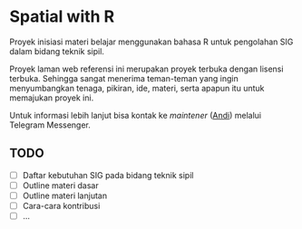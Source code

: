 # Spatial with R

Proyek inisiasi materi belajar menggunakan bahasa R untuk pengolahan SIG dalam bidang teknik sipil.

Proyek laman web referensi ini merupakan proyek terbuka dengan lisensi terbuka. Sehingga sangat menerima teman-teman yang ingin menyumbangkan tenaga, pikiran, ide, materi, serta apapun itu untuk memajukan proyek ini.

Untuk informasi lebih lanjut bisa kontak ke _maintener_ ([Andi](https://t.me/akherlan)) melalui Telegram Messenger.

## TODO

- [ ] Daftar kebutuhan SIG pada bidang teknik sipil
- [ ] Outline materi dasar
- [ ] Outline materi lanjutan
- [ ] Cara-cara kontribusi
- [ ] ...